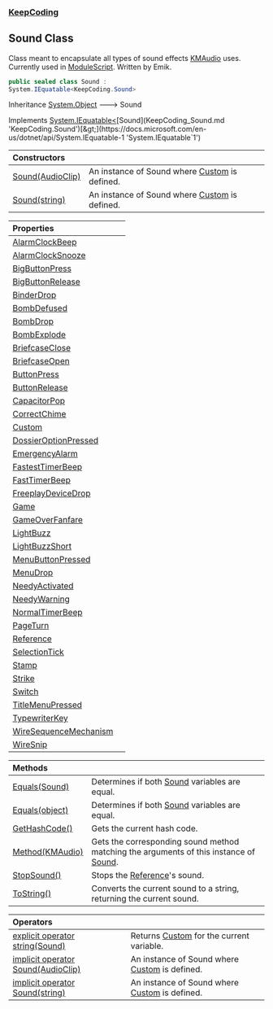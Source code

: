 ### [KeepCoding](KeepCoding.md 'KeepCoding')
## Sound Class
Class meant to encapsulate all types of sound effects [KMAudio](https://docs.microsoft.com/en-us/dotnet/api/KMAudio 'KMAudio') uses. Currently used in [ModuleScript](KeepCoding_ModuleScript.md 'KeepCoding.ModuleScript'). Written by Emik.  
```csharp
public sealed class Sound :
System.IEquatable<KeepCoding.Sound>
```

Inheritance [System.Object](https://docs.microsoft.com/en-us/dotnet/api/System.Object 'System.Object') &#129106; Sound  

Implements [System.IEquatable&lt;](https://docs.microsoft.com/en-us/dotnet/api/System.IEquatable-1 'System.IEquatable`1')[Sound](KeepCoding_Sound.md 'KeepCoding.Sound')[&gt;](https://docs.microsoft.com/en-us/dotnet/api/System.IEquatable-1 'System.IEquatable`1')  

| Constructors | |
| :--- | :--- |
| [Sound(AudioClip)](KeepCoding_Sound_Sound(AudioClip).md 'KeepCoding.Sound.Sound(AudioClip)') | An instance of Sound where [Custom](KeepCoding_Sound_Custom.md 'KeepCoding.Sound.Custom') is defined.<br/> |
| [Sound(string)](KeepCoding_Sound_Sound(string).md 'KeepCoding.Sound.Sound(string)') | An instance of Sound where [Custom](KeepCoding_Sound_Custom.md 'KeepCoding.Sound.Custom') is defined.<br/> |

| Properties | |
| :--- | :--- |
| [AlarmClockBeep](KeepCoding_Sound_AlarmClockBeep.md 'KeepCoding.Sound.AlarmClockBeep') |  |
| [AlarmClockSnooze](KeepCoding_Sound_AlarmClockSnooze.md 'KeepCoding.Sound.AlarmClockSnooze') |  |
| [BigButtonPress](KeepCoding_Sound_BigButtonPress.md 'KeepCoding.Sound.BigButtonPress') |  |
| [BigButtonRelease](KeepCoding_Sound_BigButtonRelease.md 'KeepCoding.Sound.BigButtonRelease') |  |
| [BinderDrop](KeepCoding_Sound_BinderDrop.md 'KeepCoding.Sound.BinderDrop') |  |
| [BombDefused](KeepCoding_Sound_BombDefused.md 'KeepCoding.Sound.BombDefused') |  |
| [BombDrop](KeepCoding_Sound_BombDrop.md 'KeepCoding.Sound.BombDrop') |  |
| [BombExplode](KeepCoding_Sound_BombExplode.md 'KeepCoding.Sound.BombExplode') |  |
| [BriefcaseClose](KeepCoding_Sound_BriefcaseClose.md 'KeepCoding.Sound.BriefcaseClose') |  |
| [BriefcaseOpen](KeepCoding_Sound_BriefcaseOpen.md 'KeepCoding.Sound.BriefcaseOpen') |  |
| [ButtonPress](KeepCoding_Sound_ButtonPress.md 'KeepCoding.Sound.ButtonPress') |  |
| [ButtonRelease](KeepCoding_Sound_ButtonRelease.md 'KeepCoding.Sound.ButtonRelease') |  |
| [CapacitorPop](KeepCoding_Sound_CapacitorPop.md 'KeepCoding.Sound.CapacitorPop') |  |
| [CorrectChime](KeepCoding_Sound_CorrectChime.md 'KeepCoding.Sound.CorrectChime') |  |
| [Custom](KeepCoding_Sound_Custom.md 'KeepCoding.Sound.Custom') |  |
| [DossierOptionPressed](KeepCoding_Sound_DossierOptionPressed.md 'KeepCoding.Sound.DossierOptionPressed') |  |
| [EmergencyAlarm](KeepCoding_Sound_EmergencyAlarm.md 'KeepCoding.Sound.EmergencyAlarm') |  |
| [FastestTimerBeep](KeepCoding_Sound_FastestTimerBeep.md 'KeepCoding.Sound.FastestTimerBeep') |  |
| [FastTimerBeep](KeepCoding_Sound_FastTimerBeep.md 'KeepCoding.Sound.FastTimerBeep') |  |
| [FreeplayDeviceDrop](KeepCoding_Sound_FreeplayDeviceDrop.md 'KeepCoding.Sound.FreeplayDeviceDrop') |  |
| [Game](KeepCoding_Sound_Game.md 'KeepCoding.Sound.Game') |  |
| [GameOverFanfare](KeepCoding_Sound_GameOverFanfare.md 'KeepCoding.Sound.GameOverFanfare') |  |
| [LightBuzz](KeepCoding_Sound_LightBuzz.md 'KeepCoding.Sound.LightBuzz') |  |
| [LightBuzzShort](KeepCoding_Sound_LightBuzzShort.md 'KeepCoding.Sound.LightBuzzShort') |  |
| [MenuButtonPressed](KeepCoding_Sound_MenuButtonPressed.md 'KeepCoding.Sound.MenuButtonPressed') |  |
| [MenuDrop](KeepCoding_Sound_MenuDrop.md 'KeepCoding.Sound.MenuDrop') |  |
| [NeedyActivated](KeepCoding_Sound_NeedyActivated.md 'KeepCoding.Sound.NeedyActivated') |  |
| [NeedyWarning](KeepCoding_Sound_NeedyWarning.md 'KeepCoding.Sound.NeedyWarning') |  |
| [NormalTimerBeep](KeepCoding_Sound_NormalTimerBeep.md 'KeepCoding.Sound.NormalTimerBeep') |  |
| [PageTurn](KeepCoding_Sound_PageTurn.md 'KeepCoding.Sound.PageTurn') |  |
| [Reference](KeepCoding_Sound_Reference.md 'KeepCoding.Sound.Reference') |  |
| [SelectionTick](KeepCoding_Sound_SelectionTick.md 'KeepCoding.Sound.SelectionTick') |  |
| [Stamp](KeepCoding_Sound_Stamp.md 'KeepCoding.Sound.Stamp') |  |
| [Strike](KeepCoding_Sound_Strike.md 'KeepCoding.Sound.Strike') |  |
| [Switch](KeepCoding_Sound_Switch.md 'KeepCoding.Sound.Switch') |  |
| [TitleMenuPressed](KeepCoding_Sound_TitleMenuPressed.md 'KeepCoding.Sound.TitleMenuPressed') |  |
| [TypewriterKey](KeepCoding_Sound_TypewriterKey.md 'KeepCoding.Sound.TypewriterKey') |  |
| [WireSequenceMechanism](KeepCoding_Sound_WireSequenceMechanism.md 'KeepCoding.Sound.WireSequenceMechanism') |  |
| [WireSnip](KeepCoding_Sound_WireSnip.md 'KeepCoding.Sound.WireSnip') |  |

| Methods | |
| :--- | :--- |
| [Equals(Sound)](KeepCoding_Sound_Equals(KeepCoding_Sound).md 'KeepCoding.Sound.Equals(KeepCoding.Sound)') | Determines if both [Sound](KeepCoding_Sound.md 'KeepCoding.Sound') variables are equal.<br/> |
| [Equals(object)](KeepCoding_Sound_Equals(object).md 'KeepCoding.Sound.Equals(object)') | Determines if both [Sound](KeepCoding_Sound.md 'KeepCoding.Sound') variables are equal.<br/> |
| [GetHashCode()](KeepCoding_Sound_GetHashCode().md 'KeepCoding.Sound.GetHashCode()') | Gets the current hash code.<br/> |
| [Method(KMAudio)](KeepCoding_Sound_Method(KMAudio).md 'KeepCoding.Sound.Method(KMAudio)') | Gets the corresponding sound method matching the arguments of this instance of [Sound](KeepCoding_Sound.md 'KeepCoding.Sound').<br/> |
| [StopSound()](KeepCoding_Sound_StopSound().md 'KeepCoding.Sound.StopSound()') | Stops the [Reference](KeepCoding_Sound_Reference.md 'KeepCoding.Sound.Reference')'s sound.<br/> |
| [ToString()](KeepCoding_Sound_ToString().md 'KeepCoding.Sound.ToString()') | Converts the current sound to a string, returning the current sound.<br/> |

| Operators | |
| :--- | :--- |
| [explicit operator string(Sound)](KeepCoding_Sound_op_Explicitstring(KeepCoding_Sound).md 'KeepCoding.Sound.op_Explicit string(KeepCoding.Sound)') | Returns [Custom](KeepCoding_Sound_Custom.md 'KeepCoding.Sound.Custom') for the current variable.<br/> |
| [implicit operator Sound(AudioClip)](KeepCoding_Sound_op_ImplicitKeepCoding_Sound(AudioClip).md 'KeepCoding.Sound.op_Implicit KeepCoding.Sound(AudioClip)') | An instance of Sound where [Custom](KeepCoding_Sound_Custom.md 'KeepCoding.Sound.Custom') is defined.<br/> |
| [implicit operator Sound(string)](KeepCoding_Sound_op_ImplicitKeepCoding_Sound(string).md 'KeepCoding.Sound.op_Implicit KeepCoding.Sound(string)') | An instance of Sound where [Custom](KeepCoding_Sound_Custom.md 'KeepCoding.Sound.Custom') is defined.<br/> |
